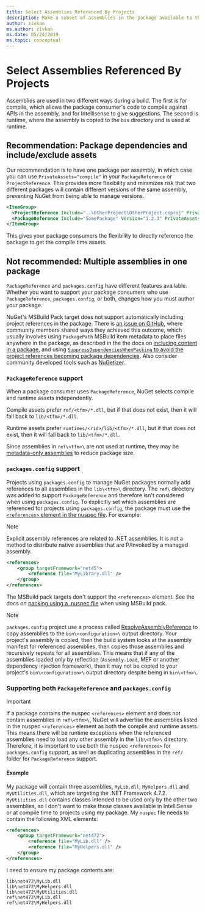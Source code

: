```yaml
---
title: Select Assemblies Referenced By Projects
description: Make a subset of assemblies in the package available to the compiler, while all assemblies are available at runtime.
author: zivkan
ms.author: zivkan
ms.date: 05/24/2019
ms.topic: conceptual
---
```


# Select Assemblies Referenced By Projects

Assemblies are used in two different ways during a build. The first is for compile, which allows the package consumer's code to compile against APIs in the assembly, and for Intellisense to give suggestions. The second is runtime, where the assembly is copied to the `bin` directory and is used at runtime.

## Recommendation: Package dependencies and include/exclude assets

Our recommendation is to have one package per assembly, in which case you can use `PrivateAssets="compile"` in your `PackageReference` or `ProjectReference`. This provides more flexibility and minimizes risk that two different packages will contain different versions of the same assembly, preventing NuGet from being able to manage versions.

```xml
<ItemGroup>
  <ProjectReference Include="..\OtherProject\OtherProject.csproj" PrivateAssets="compile" />
  <PackageReference Include="SomePackage" Version="1.2.3" PrivateAssets="compile" />
</ItemGroup>
```

This gives your package consumers the flexibility to directly reference the package to get the compile time assets.

## Not recommended: Multiple assemblies in one package

`PackageReference` and `packages.config` have different features available. Whether you want to support your package consumers who use `PackageReference`, `packages.config`, or both, changes how you must author your package.

NuGet's MSBuild Pack target does not support automatically including project references in the package. There is [an issue on GitHub](https://github.com/NuGet/Home/issues/3891), where community members shared ways they achieved this outcome, which usually involves using `PackagePath` MSBuild item metadata to place files anywhere in the package, as described in the the docs on [including content in a package](../reference/msbuild-targets.md#including-content-in-a-package), and using [`SuppressDependenciesWhenPacking` to avoid the project references becoming package dependencies](../reference/msbuild-targets.md#pack-target-inputs). Also consider community developed tools such as [NuGetizer](https://github.com/devlooped/nugetizer).

### `PackageReference` support

When a package consumer uses `PackageReference`, NuGet selects compile and runtime assets independently.

Compile assets prefer `ref/<tfm>/*.dll`, but if that does not exist, then it will fall back to `lib/<tfm>/*.dll`.

Runtime assets prefer `runtimes/<rid>/lib/<tfm>/*.dll`, but if that does not exist, then it will fall back to `lib/<tfm>/*.dll`.

Since assemblies in `ref\<tfm>\` are not used at runtime, they may be [metadata-only assemblies](https://github.com/dotnet/roslyn/blob/main/docs/features/refout.md) to reduce package size.

### `packages.config` support

Projects using `packages.config` to manage NuGet packages normally add references to all assemblies in the `lib\<tfm>\` directory. The `ref\` directory was added to support `PackageReference` and therefore isn't considered when using `packages.config`. To explicitly set which assemblies are referenced for projects using `packages.config`, the package must use the [`<references>` element in the nuspec file](../reference/nuspec.md#explicit-assembly-references). For example:

> [!Note]
> Explicit assembly references are related to .NET assemblies. It is not a method to distribute native assemblies that are P/Invoked by a managed assembly.

```xml
<references>
    <group targetFramework="net45">
        <reference file="MyLibrary.dll" />
    </group>
</references>
```

The MSBuild pack targets don't support the `<references>` element. See the docs on [packing using a .nuspec file](../reference/msbuild-targets.md#packing-using-a-nuspec-file) when using MSBuild pack.

> [!Note]
> `packages.config` project use a process called [ResolveAssemblyReference](https://github.com/Microsoft/msbuild/blob/main/documentation/wiki/ResolveAssemblyReference.md) to copy assemblies to the `bin\<configuration>\` output directory. Your project's assembly is copied, then the build system looks at the assembly manifest for referenced assemblies, then copies those assemblies and recursively repeats for all assemblies. This means that if any of the assemblies loaded only by reflection (`Assembly.Load`, MEF or another dependency injection framework), then it may not be copied to your project's `bin\<configuration>\` output directory despite being in `bin\<tfm>\`.

### Supporting both `PackageReference` and `packages.config`

> [!Important]
> If a package contains the nuspec `<references>` element and does not contain assemblies in `ref\<tfm>\`, NuGet will advertise the assemblies listed in the nuspec `<references>` element as both the compile and runtime assets. This means there will be runtime exceptions when the referenced assemblies need to load any other assembly in the `lib\<tfm>\` directory. Therefore, it is important to use both the nuspec `<references>` for `packages.config` support, as well as duplicating assemblies in the `ref/` folder for `PackageReference` support.


#### Example

My package will contain three assemblies, `MyLib.dll`, `MyHelpers.dll` and `MyUtilities.dll`, which are targeting the .NET Framework 4.7.2. `MyUtilities.dll` contains classes intended to be used only by the other two assemblies, so I don't want to make those classes available in IntelliSense or at compile time to projects using my package. My `nuspec` file needs to contain the following XML elements:

```xml
<references>
    <group targetFramework="net472">
        <reference file="MyLib.dll" />
        <reference file="MyHelpers.dll" />
    </group>
</references>
```

I need to ensure my package contents are:

```text
lib\net472\MyLib.dll
lib\net472\MyHelpers.dll
lib\net472\MyUtilities.dll
ref\net472\MyLib.dll
ref\net472\MyHelpers.dll
```
